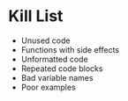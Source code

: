 Kill List
=========
* Unused code
* Functions with side effects
* Unformatted code
* Repeated code blocks
* Bad variable names
* Poor examples

